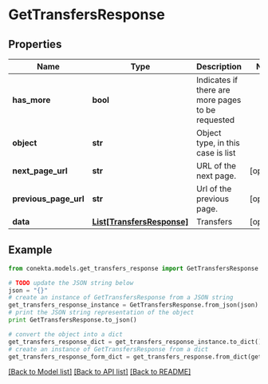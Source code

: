 # GetTransfersResponse


## Properties
Name | Type | Description | Notes
------------ | ------------- | ------------- | -------------
**has_more** | **bool** | Indicates if there are more pages to be requested | 
**object** | **str** | Object type, in this case is list | 
**next_page_url** | **str** | URL of the next page. | [optional] 
**previous_page_url** | **str** | Url of the previous page. | [optional] 
**data** | [**List[TransfersResponse]**](TransfersResponse.md) | Transfers | [optional] 

## Example

```python
from conekta.models.get_transfers_response import GetTransfersResponse

# TODO update the JSON string below
json = "{}"
# create an instance of GetTransfersResponse from a JSON string
get_transfers_response_instance = GetTransfersResponse.from_json(json)
# print the JSON string representation of the object
print GetTransfersResponse.to_json()

# convert the object into a dict
get_transfers_response_dict = get_transfers_response_instance.to_dict()
# create an instance of GetTransfersResponse from a dict
get_transfers_response_form_dict = get_transfers_response.from_dict(get_transfers_response_dict)
```
[[Back to Model list]](../README.md#documentation-for-models) [[Back to API list]](../README.md#documentation-for-api-endpoints) [[Back to README]](../README.md)


